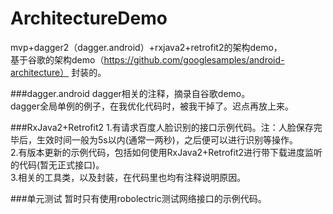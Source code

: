 # ArchitectureDemo
mvp+dagger2（dagger.android）+rxjava2+retrofit2的架构demo，</br>基于谷歌的架构demo（https://github.com/googlesamples/android-architecture） 封装的。

###dagger.android
dagger相关的注释，摘录自谷歌demo。</br>dagger全局单例的例子，在我优化代码时，被我干掉了。迟点再放上来。

###RxJava2+Retrofit2
1.有请求百度人脸识别的接口示例代码。注：人脸保存完毕后，生效时间一般为5s以内(通常一两秒)，之后便可以进行识别等操作。</br>2.有版本更新的示例代码，包括如何使用RxJava2+Retrofit2进行带下载进度监听的代码(暂无正式接口)。</br>3.相关的工具类，以及封装，在代码里也均有注释说明原因。


###单元测试
暂时只有使用robolectric测试网络接口的示例代码。
